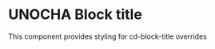 UNOCHA Block title
==================

This component provides styling for cd-block-title overrides
